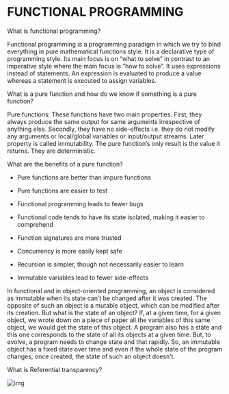 # FUNCTIONAL PROGRAMMING

What is functional programming?

Functional programming is a programming paradigm in which we try to bind everything in pure mathematical functions style. It is a declarative type of programming style. Its main focus is on “what to solve” in contrast to an imperative style where the main focus is “how to solve”. It uses expressions instead of statements. An expression is evaluated to produce a value whereas a statement is executed to assign variables. 

What is a pure function and how do we know if something is a pure function?

Pure functions: These functions have two main properties. First, they always produce the same output for same arguments irrespective of anything else. 
Secondly, they have no side-effects i.e. they do not modify any arguments or local/global variables or input/output streams. 
Later property is called immutability. The pure function’s only result is the value it returns. They are deterministic. 

What are the benefits of a pure function?

- Pure functions are better than impure functions

- Pure functions are easier to test

- Functional programming leads to fewer bugs

- Functional code tends to have its state isolated, making it easier to comprehend

- Function signatures are more trusted

- Concurrency is more easily kept safe

- Recursion is simpler, though not necessarily easier to learn

- Immutable variables lead to fewer side-effects

In functional and in object-oriented programming, an object is considered as immutable when its state can’t be changed after it was created. The opposite of such an object is a mutable object, which can be modified after its creation.
But what is the state of an object? If, at a given time, for a given object, we wrote down on a piece of paper all the variables of this same object, we would get the state of this object. A program also has a state and this one corresponds to the state of all its objects at a given time. But, to evolve, a program needs to change state and that rapidly. So, an immutable object has a fixed state over time and even if the whole state of the program changes, once created, the state of such an object doesn’t.

What is Referential transparency?

![img](https://www.xenonstack.com/hubfs/xenonstack-functional-programming.png)
<!-- 
# Node JS Tutorial for Beginners #6 - Modules and require()



What is a module?

What does the word ‘require’ do?

How do we bring another module into the file the we are working in?

What do we have to do to make a module available? -->